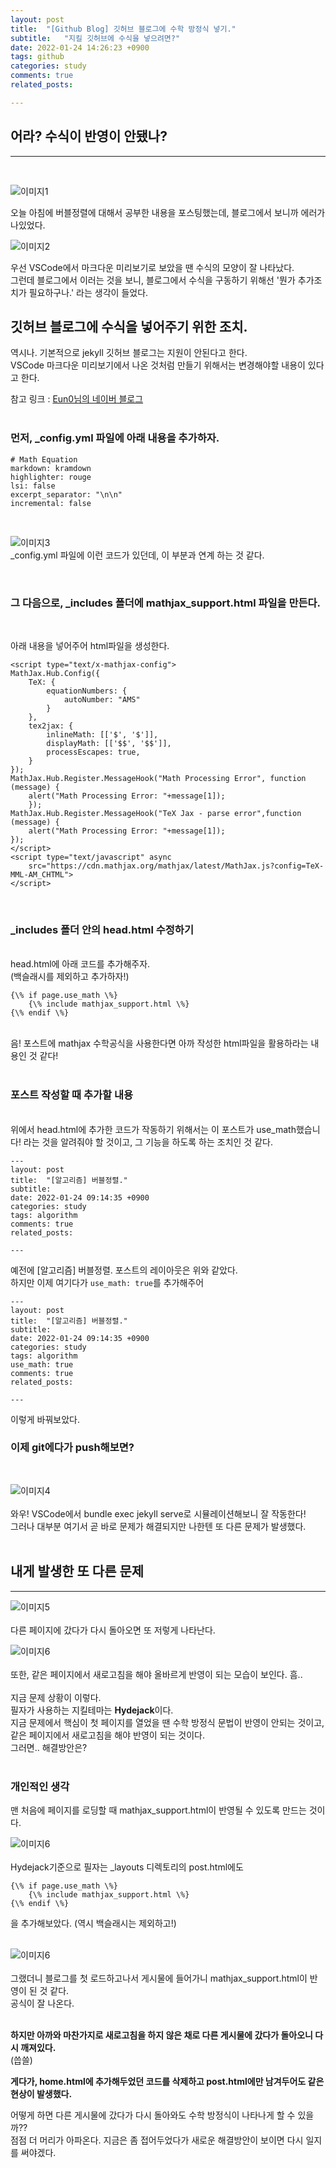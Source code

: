 ```yaml
---
layout: post
title:  "[Github Blog] 깃허브 블로그에 수학 방정식 넣기."
subtitle:   "지킬 깃허브에 수식을 넣으려면?"
date: 2022-01-24 14:26:23 +0900
tags: github
categories: study
comments: true
related_posts:

---
```


   
## 어라? 수식이 반영이 안됐나?<br/>
---
<br/>

![이미지1](https://github.com/wookikim95/wookikim95.github.io/blob/main/assets/img/study/github/2022-01-24_2.jpg?raw=true)
<br/>

오늘 아침에 버블정렬에 대해서 공부한 내용을 포스팅했는데, 블로그에서 보니까 에러가 나있었다.<br/>

![이미지2](https://github.com/wookikim95/wookikim95.github.io/blob/main/assets/img/study/github/2022-01-24_1.jpg?raw=true)
<br/>

우선 VSCode에서 마크다운 미리보기로 보았을 땐 수식의 모양이 잘 나타났다.<br/>
 그런데 블로그에서 이러는 것을 보니, 블로그에서 수식을 구동하기 위해선 '뭔가 추가조치가 필요하구나.' 라는 생각이 들었다.<br/>



 ## 깃허브 블로그에 수식을 넣어주기 위한 조치.<br/>

 역시나. 기본적으로 jekyll 깃허브 블로그는 지원이 안된다고 한다.<br/>
 VSCode 마크다운 미리보기에서 나온 것처럼 만들기 위해서는 변경해야할 내용이 있다고 한다.<br/>

 참고 링크 : [Eun0님의 네이버 블로그](https://blog.naver.com/PostView.nhn?blogId=prt1004dms&logNo=221525385428&parentCategoryNo=&categoryNo=&viewDate=&isShowPopularPosts=false&from=postView)<br/>
<br/>

### 먼저, _config.yml 파일에 아래 내용을 추가하자.<br/>


```
# Math Equation
markdown: kramdown
highlighter: rouge
lsi: false
excerpt_separator: "\n\n"
incremental: false
```
<br/>

![이미지3](https://github.com/wookikim95/wookikim95.github.io/blob/main/assets/img/study/github/2022-01-24_3.jpg?raw=true)<br/>
_config.yml 파일에 이런 코드가 있던데, 이 부분과 연계 하는 것 같다.<br/>

<br/>

### 그 다음으로, _includes 폴더에 mathjax_support.html 파일을 만든다.<br/>
<br/>

아래 내용을 넣어주어 html파일을 생성한다.
```
<script type="text/x-mathjax-config">
MathJax.Hub.Config({
    TeX: {
        equationNumbers: {
            autoNumber: "AMS"
        }
    },
    tex2jax: {
        inlineMath: [['$', '$']],
        displayMath: [['$$', '$$']],
        processEscapes: true,
    }
});
MathJax.Hub.Register.MessageHook("Math Processing Error", function (message) {
    alert("Math Processing Error: "+message[1]);
    });
MathJax.Hub.Register.MessageHook("TeX Jax - parse error",function (message) {
    alert("Math Processing Error: "+message[1]);
});
</script>
<script type="text/javascript" async
    src="https://cdn.mathjax.org/mathjax/latest/MathJax.js?config=TeX-MML-AM_CHTML">
</script>
```
<br/>

### _includes 폴더 안의 head.html 수정하기<br/>
<br/>
head.html에 아래 코드를 추가해주자.<br/>
(백슬래시를 제외하고 추가하자!)

```
{\% if page.use_math \%}
    {\% include mathjax_support.html \%}
{\% endif \%}
```

<br/>
음! 포스트에 mathjax 수학공식을 사용한다면 아까 작성한 html파일을 활용하라는 내용인 것 같다!<br/>
<br/>

### 포스트 작성할 때 추가할 내용<br/>
<br/>
위에서 head.html에 추가한 코드가 작동하기 위해서는 이 포스트가 use_math했습니다! 라는 것을 알려줘야 할 것이고, 
그 기능을 하도록 하는 조치인 것 같다.<br/>

```
---
layout: post
title:  "[알고리즘] 버블정렬."
subtitle:   
date: 2022-01-24 09:14:35 +0900
categories: study
tags: algorithm
comments: true
related_posts:

---
```
예전에 [알고리즘] 버블정렬. 포스트의 레이아웃은 위와 같았다.<br/>
하지만 이제 여기다가 `use_math: true`를 추가해주어<br/>

```
---
layout: post
title:  "[알고리즘] 버블정렬."
subtitle:   
date: 2022-01-24 09:14:35 +0900
categories: study
tags: algorithm
use_math: true
comments: true
related_posts:

---
```
이렇게 바꿔보았다.

### 이제 git에다가 push해보면?<br/>
<br/>

![이미지4](https://github.com/wookikim95/wookikim95.github.io/blob/main/assets/img/study/github/2022-01-24_6.jpg?raw=true)<br/>
<br/>
와우! VSCode에서 bundle exec jekyll serve로 시뮬레이션해보니 잘 작동한다!<br/>
그러나 대부분 여기서 곧 바로 문제가 해결되지만 나한텐 또 다른 문제가 발생했다.<br/>
<br/>

## 내게 발생한 또 다른 문제<br/>
---
![이미지5](https://github.com/wookikim95/wookikim95.github.io/blob/main/assets/img/study/github/2022-01-24_5.jpg?raw=true)<br/>
<br/>
다른 페이지에 갔다가 다시 돌아오면 또 저렇게 나타난다.<br/>

![이미지6](https://github.com/wookikim95/wookikim95.github.io/blob/main/assets/img/study/github/2022-01-24_6.jpg?raw=true)<br/>
<br/>
또한, 같은 페이지에서 새로고침을 해야 올바르게 반영이 되는 모습이 보인다. 흠..<br/>
<br/>
지금 문제 상황이 이렇다.<br/>
필자가 사용하는 지킬테마는 **Hydejack**이다.<br/>
지금 문제에서 핵심이 첫 페이지를 열었을 땐 수학 방정식 문법이 반영이 안되는 것이고,<br/>
같은 페이지에서 새로고침을 해야 반영이 되는 것이다.<br/>
그러면.. 해결방안은?<br/>
<br/>

### 개인적인 생각<br/>

맨 처음에 페이지를 로딩할 때 mathjax_support.html이 반영될 수 있도록 만드는 것이다.<br/>

![이미지6](https://github.com/wookikim95/wookikim95.github.io/blob/main/assets/img/study/github/2022-01-24_7.jpg?raw=true)<br/>
<br/>
Hydejack기준으로 필자는 _layouts 디렉토리의 post.html에도<br/>

```
{\% if page.use_math \%}
    {\% include mathjax_support.html \%}
{\% endif \%}
```

을 추가해보았다. (역시 백슬래시는 제외하고!)<br/>
<br/>

![이미지6](https://github.com/wookikim95/wookikim95.github.io/blob/main/assets/img/study/github/2022-01-24_8.jpg?raw=true)<br/>
<br/>
그랬더니 블로그를 첫 로드하고나서 게시물에 들어가니 mathjax_support.html이 반영이 된 것 같다.<br/>
공식이 잘 나온다.<br/>
<br/>

**하지만 아까와 마찬가지로 새로고침을 하지 않은 채로 다른 게시물에 갔다가 돌아오니 다시 깨져있다.**<br/>
(씁쓸)<br/>

**게다가, home.html에 추가해두었던 코드를 삭제하고 post.html에만 남겨두어도 같은 현상이 발생했다.**<br/>

어떻게 하면 다른 게시물에 갔다가 다시 돌아와도 수학 방정식이 나타나게 할 수 있을까??<br/>
점점 더 머리가 아파온다. 지금은 좀 접어두었다가 새로운 해결방안이 보이면 다시 일지를 써야겠다.<br/>



